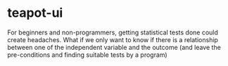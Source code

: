 # teapot-ui
For beginners and non-programmers, getting statistical tests done could create headaches. What if we only want to know if there is a relationship between one of the independent variable and the outcome (and leave the pre-conditions and finding suitable tests by a program) 

